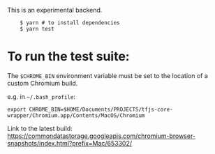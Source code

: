 This is an experimental backend.

```
    $ yarn # to install dependencies
    $ yarn test
```

# To run the test suite:
The `$CHROME_BIN` environment variable must be set to the location of a custom Chromium build. 

e.g. in `~/.bash_profile`:

`export CHROME_BIN=$HOME/Documents/PROJECTS/tfjs-core-wrapper/Chromium.app/Contents/MacOS/Chromium`

Link to the latest build: https://commondatastorage.googleapis.com/chromium-browser-snapshots/index.html?prefix=Mac/653302/